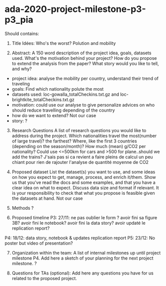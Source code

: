 # ada-2020-project-milestone-p3-p3_pia

Should contains:

1) Title
  Idées:
    Who's the worst?
    Polution and mobility

2) Abstract: A 150 word description of the project idea, goals, datasets used. What's the motivation behind your project? How do you propose to extend the analysis from the paper? What story would you like to tell, and why? 
  - project idea: analyse the mobility per country, understand their trend of traveling 
  - goals: Find which nationality polute the most
  - datasets used: loc-gowalla_totalCheckins.txt.gz and loc-brightkite_totalCheckins.txt.gz
  - motivation: could use our analyse to give personalize advices on who should reduce travelling depending of the country
  - how do we want to extend? Not our case
  - story: ?

3) Research Questions A list of research questions you would like to address during the project.
 Which nationalities travel the most(number of large travel)? the farthest? Where, like the first 3 countries (depending on the season/month)? How much (mean) g/CO2 per nationality? Could use <=500km for cars and >500 for plane..should we add the trains? J'sais pas si ca revient a faire pleins de calcul un peu chiant pour rien de rajouter l'analyse de quantité moyenne de CO2

4) Proposed dataset List the dataset(s) you want to use, and some ideas on how you expect to get, manage, process, and enrich it/them. Show us that you've read the docs and some examples, and that you have a clear idea on what to expect. Discuss data size and format if relevant. It is your responsibility to check that what you propose is feasible given the datasets at hand.
  Not our case

5) Methods
  ?

6) Proposed timeline
  P3: 27/11: ne pas oublier le form
    ?
    avoir fini sa figure 3B?
    avoir fini le notebook?
    avoir fini la data story?
    avoir updaté le replication report?
    
  P4: 18/12: data story, notebook & updates replication report
  P5: 23/12: No poster but video of presentation?


7) Organization within the team: A list of internal milestones up until project milestone P4. Add here a sketch of your planning for the next project milestone.
  ?
  
8) Questions for TAs (optional): Add here any questions you have for us related to the proposed project.
  
